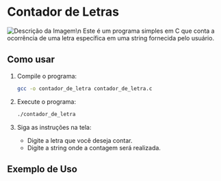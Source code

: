 # Contador de Letras

![Descrição da Imagem](https://i.giphy.com/media/v1.Y2lkPTc5MGI3NjExdnl3ZXRoN3BnN2kyem00YTE1dXd1cTd3ZTBlbXRkNWN5ZjZtcjIyeCZlcD12MV9pbnRlcm5hbF9naWZfYnlfaWQmY3Q9Zw/xT5LMINTLCSOGdIyEo/giphy.gif)\n
Este é um programa simples em C que conta a ocorrência de uma letra específica em uma string fornecida pelo usuário.

## Como usar

1. Compile o programa:
    ```sh
    gcc -o contador_de_letra contador_de_letra.c
    ```

2. Execute o programa:
    ```sh
    ./contador_de_letra
    ```

3. Siga as instruções na tela:
    - Digite a letra que você deseja contar.
    - Digite a string onde a contagem será realizada.

## Exemplo de Uso
